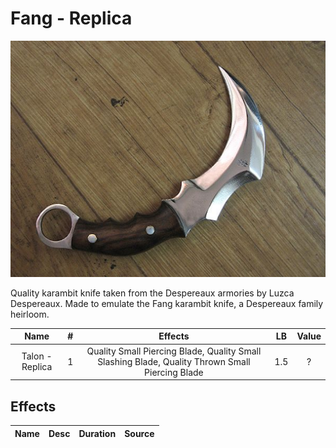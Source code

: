 # Fang - Replica

![Copyright](Fang-Replica.png)

Quality karambit knife taken from the Despereaux armories by Luzca Despereaux. Made to emulate the Fang karambit knife, a Despereaux family heirloom.

|      Name      | # |                                             Effects                                             | LB | Value |
| :-------------: | :-: | :---------------------------------------------------------------------------------------------: | :-: | :---: |
| Talon - Replica | 1 | Quality Small Piercing Blade, Quality Small Slashing Blade, Quality Thrown Small Piercing Blade | 1.5 |   ?   |

## Effects

| Name | Desc | Duration | Source |
| :--- | :--: | :------: | :----: |
